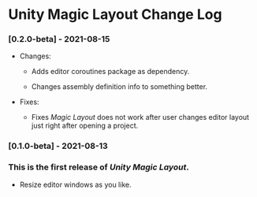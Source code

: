 # Unity Magic Layout Change Log

### [0.2.0-beta] - 2021-08-15

- Changes:
  
  - Adds editor coroutines package as dependency.
  
  - Changes assembly definition info to something better.

- Fixes:
  
  - Fixes _Magic Layout_ does not work after user changes editor layout just right after opening a project. 



### [0.1.0-beta] - 2021-08-13

### This is the first release of *Unity Magic Layout*.

- Resize editor windows as you like.


